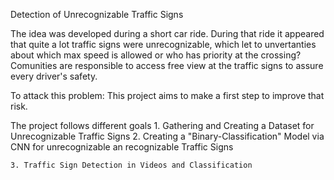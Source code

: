 Detection of Unrecognizable Traffic Signs

The idea was developed during a short car ride. During that ride
it appeared that quite a lot traffic signs were unrecognizable, which let to unvertanties about which max speed is allowed or who has priority at the crossing?
Comunities are responsible to access free view at the traffic signs to assure every driver's safety.

To attack this problem: This project aims to make a first step to improve that risk.

The project follows different goals
	1. Gathering and Creating a Dataset for Unrecognizable Traffic Signs
	2. Creating a "Binary-Classification" Model via CNN for unrecognizable an recognizable Traffic Signs

	3. Traffic Sign Detection in Videos and Classification

	
